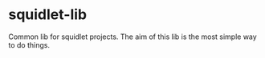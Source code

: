# squidlet-lib
Common lib for squidlet projects. The aim of this lib is the most simple way to do things.
